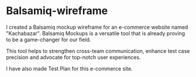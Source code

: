 # Balsamiq-wireframe
I created a Balsamiq mockup wireframe for an e-commerce website named "Kachabazar". Balsamiq Mockups is a versatile tool that is already proving to be a game-changer for our field. 

This tool helps to strengthen cross-team communication, enhance test case precision and advocate for top-notch user experiences.

I have also made Test Plan for this e-commerce site.

